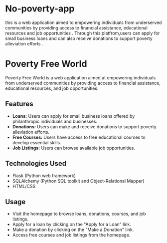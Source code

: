 # No-poverty-app
this is a web application aimed to empowering individuals from underserved communities by providing access to financial assistance, educational resources and job opportunities . Through this platfrom,users can apply for small business loans  and can also receive donations to support poverty alleviation efforts .

# Poverty Free World

Poverty Free World is a web application aimed at empowering individuals from underserved communities by providing access to financial assistance, educational resources, and job opportunities.

## Features

- **Loans:** Users can apply for small business loans offered by philanthropic individuals and businesses.
- **Donations:** Users can make and receive donations to support poverty alleviation efforts.
- **Free Courses:** Users have access to free educational courses to develop essential skills.
- **Job Listings:** Users can browse available job opportunities.

## Technologies Used

- Flask (Python web framework)
- SQLAlchemy (Python SQL toolkit and Object-Relational Mapper)
- HTML/CSS


## Usage

- Visit the homepage to browse loans, donations, courses, and job listings.
- Apply for a loan by clicking on the "Apply for a Loan" link.
- Make a donation by clicking on the "Make a Donation" link.
- Access free courses and job listings from the homepage.
